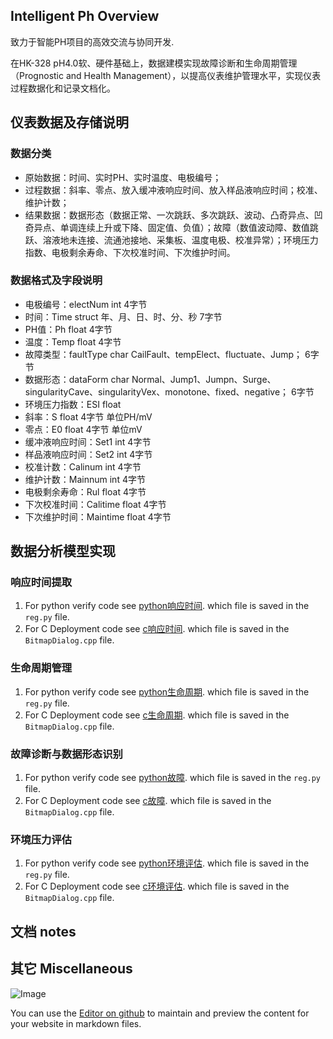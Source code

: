 ## Intelligent Ph Overview

致力于智能PH项目的高效交流与协同开发.

在HK-328 pH4.0软、硬件基础上，数据建模实现故障诊断和生命周期管理（Prognostic and Health Management），以提高仪表维护管理水平，实现仪表过程数据化和记录文档化。

## 仪表数据及存储说明

### 数据分类

   - 原始数据：时间、实时PH、实时温度、电极编号；
   - 过程数据：斜率、零点、放入缓冲液响应时间、放入样品液响应时间；校准、维护计数；
   - 结果数据：数据形态（数据正常、一次跳跃、多次跳跃、波动、凸奇异点、凹奇异点、单调连续上升或下降、固定值、负值）；故障（数值波动障、数值跳跃、溶液地未连接、流通池接地、采集板、温度电极、校准异常）；环境压力指数、电极剩余寿命、下次校准时间、下次维护时间。
   
### 数据格式及字段说明

   - 电极编号：electNum int 4字节   
   - 时间：Time   struct 年、月、日、时、分、秒  7字节
   - PH值：Ph   float  4字节
   - 温度：Temp  float  4字节
   - 故障类型：faultType char  CailFault、tempElect、fluctuate、Jump； 6字节
   - 数据形态：dataForm char  Normal、Jump1、Jumpn、Surge、singularityCave、singularityVex、monotone、fixed、negative； 6字节
   - 环境压力指数：ESI  float   
   - 斜率：S float  4字节   单位PH/mV
   - 零点：E0 float  4字节  单位mV
   - 缓冲液响应时间：Set1  int    4字节
   - 样品液响应时间：Set2  int    4字节
   - 校准计数：Calinum    int     4字节
   - 维护计数：Mainnum   int     4字节
   - 电极剩余寿命：Rul   float      4字节
   - 下次校准时间：Calitime  float  4字节
   - 下次维护时间：Maintime  float  4字节

## 数据分析模型实现

### 响应时间提取
1. For python verify code see [python响应时间](https://github.com/intelligentph/PhRepository/tree/master/ResponseTime/pythonVerifyCode).
which file is saved in the `reg.py` file.
2. For C Deployment code see [c响应时间](https://github.com/intelligentph/PhRepository/tree/master/ResponseTime/cDeploymentCode).
which file is saved in the `BitmapDialog.cpp` file.

### 生命周期管理
1. For python verify code see [python生命周期](https://github.com/intelligentph/PhRepository/tree/master/HealthManagement/pythonVerifyCode).
which file is saved in the `reg.py` file.
2. For C Deployment code see [c生命周期](https://github.com/intelligentph/PhRepository/tree/master/HealthManagement/cDeploymentCode).
which file is saved in the `BitmapDialog.cpp` file.

### 故障诊断与数据形态识别
1. For python verify code see [python故障](https://github.com/intelligentph/PhRepository/tree/master/Prognostic/pythonVerifyCode).
which file is saved in the `reg.py` file.
2. For C Deployment code see [c故障](https://github.com/intelligentph/PhRepository/tree/master/Prognostic/cDeploymentCode).
which file is saved in the `BitmapDialog.cpp` file.

### 环境压力评估
1. For python verify code see [python环境评估](https://github.com/intelligentph/PhRepository/tree/master/EnvironmentalStressIndex/pythonVerifyCode).
which file is saved in the `reg.py` file.
2. For C Deployment code see [c环境评估](https://github.com/intelligentph/PhRepository/tree/master/EnvironmentalStressIndex/cDeploymentCode).
which file is saved in the `BitmapDialog.cpp` file.

## 文档 notes

## 其它 Miscellaneous

![Image](src) 

You can use the [Editor on github](https://github.com/intelligentph/PhRepository/edit/gh-pages/README.md) to maintain and preview the content for your website in markdown files.

